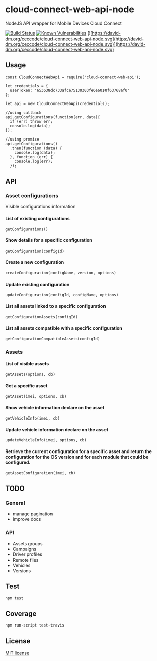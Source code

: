 # cloud-connect-web-api-node

NodeJS API wrapper for Mobile Devices Cloud Connect

[![Build Status](https://travis-ci.org/ceccode/cloud-connect-web-api-node.svg?branch=master)](https://travis-ci.org/ceccode/cloud-connect-web-api-node)
[![Known Vulnerabilities](https://snyk.io/test/github/ceccode/cloud-connect-web-api-node/badge.svg)](https://snyk.io/test/github/ceccode/cloud-connect-web-api-node)
[![https://david-dm.org/ceccode/cloud-connect-web-api-node.svg](https://david-dm.org/ceccode/cloud-connect-web-api-node.svg)](https://david-dm.org/ceccode/cloud-connect-web-api-node.svg)


## Usage

```
const CloudConnectWebApi = require('cloud-connect-web-api');

let credentials = {
  userToken: '653638dc733afce75130303fe6e6010f63768af0'
};

let api = new CloudConnectWebApi(credentials);

//using callback
api.getConfigurations(function(err, data){
  if (err) throw err;
  console.log(data);
}); 

//using promise
api.getConfigurations()
  .then(function (data) {
    console.log(data);
  }, function (err) {
    console.log(err);
  });
```

## API

### Asset configurations

Visible configurations information

#### List of existing configurations

`getConfigurations()`

#### Show details for a specific configuration

`getConfiguration(configId)`

#### Create a new configuration

`createConfiguration(configName, version, options)`

#### Update existing configuration

`updateConfiguration(configId, configName, options)`

#### List all assets linked to a specific configuration

`getConfigurationAssets(configId)`

#### List all assets compatible with a specific configuration

`getConfigurationCompatibleAssets(configId)`

### Assets

#### List of visible assets

`getAssets(options, cb)`

#### Get a specific asset

`getAsset(imei, options, cb)`

#### Show vehicle information declare on the asset

`getVehicleInfo(imei, cb)`

#### Update vehicle information declare on the asset

`updateVehicleInfo(imei, options, cb)`

#### Retrieve the current configuration for a specific asset and return the configuration for the OS version and for each module that could be configured.

`getAssetConfiguration(imei, cb)`


## TODO

### General

* manage pagination
* improve docs

### API

* Assets groups
* Campaigns 
* Driver profiles 
* Remote files 
* Vehicles 
* Versions 


## Test

```
npm test
```

## Coverage

```
npm run-script test-travis
```


## License

[MIT license](LICENSE)